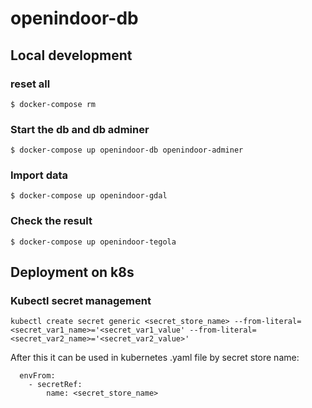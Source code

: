 # openindoor-db

## Local development
### reset all
```
$ docker-compose rm
```
### Start the db and db adminer

```
$ docker-compose up openindoor-db openindoor-adminer
```
### Import data
```
$ docker-compose up openindoor-gdal
```

### Check the result
```
$ docker-compose up openindoor-tegola
```

## Deployment on k8s
### Kubectl secret management
```kubectl create secret generic <secret_store_name> --from-literal=<secret_var1_name>='<secret_var1_value' --from-literal=<secret_var2_name>='<secret_var2_value>'```

After this it can be used in kubernetes .yaml file by secret store name:
```
  envFrom:
    - secretRef:
        name: <secret_store_name>
```
